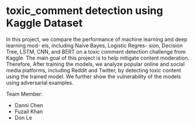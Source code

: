 # toxic_comment detection using Kaggle Dataset

In this project, we compare the performance of machine learning and deep learning mod- els, including Naive Bayes, Logistic Regres- sion, Decision Tree, LSTM, CNN, and BERT on a toxic comment detection challenge from Kaggle. The main goal of this project is to help mitigate content moderation. Therefore, After training the models, we analyze popular online and social media platforms, including Reddit and Twitter, by detecting toxic content using the trained model. We further show the vulnerability of the models using adversarial examples.



Team Member: 
- Danni Chen
- Fuzail Khan
- Don Le

